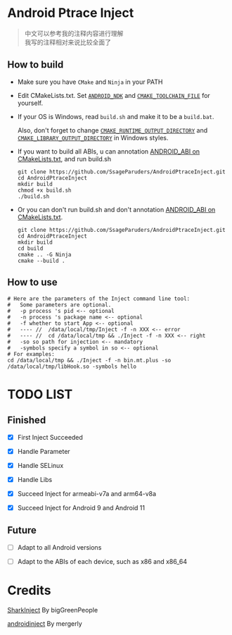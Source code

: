 # Android Ptrace Inject

> 中文可以参考我的注释内容进行理解 <br>
> 我写的注释相对来说比较全面了

## How to build

- Make sure you have `CMake` and `Ninja` in your PATH

- Edit CMakeLists.txt. Set [`ANDROID_NDK`](https://github.com/SsageParuders/AndroidPtraceInject/blob/dfcee37e0c302d70e81c323c326e21c7f9bfa08e/CMakeLists.txt#L12) and [`CMAKE_TOOLCHAIN_FILE`](https://github.com/SsageParuders/AndroidPtraceInject/blob/dfcee37e0c302d70e81c323c326e21c7f9bfa08e/CMakeLists.txt#L13) for yourself.

- If your OS is Windows, read `build.sh` and make it to be a `build.bat`.

  Also, don't forget to change [`CMAKE_RUNTIME_OUTPUT_DIRECTORY`](https://github.com/SsageParuders/AndroidPtraceInject/blob/dfcee37e0c302d70e81c323c326e21c7f9bfa08e/Inject/CMakeLists.txt#L4) and [`CMAKE_LIBRARY_OUTPUT_DIRECTORY`](https://github.com/SsageParuders/AndroidPtraceInject/blob/dfcee37e0c302d70e81c323c326e21c7f9bfa08e/Hook/CMakeLists.txt#L4) in Windows styles.

- If you want to build all ABIs, u can annotation [ANDROID_ABI on CMakeLists.txt](https://github.com/SsageParuders/AndroidPtraceInject/blob/dfcee37e0c302d70e81c323c326e21c7f9bfa08e/CMakeLists.txt#L7), and run build.sh
  ```shell
  git clone https://github.com/SsageParuders/AndroidPtraceInject.git
  cd AndroidPtraceInject
  mkdir build
  chmod +x build.sh
  ./build.sh
  ```
- Or you can don't run build.sh and don't annotation [ANDROID_ABI on CMakeLists.txt](https://github.com/SsageParuders/AndroidPtraceInject/blob/dfcee37e0c302d70e81c323c326e21c7f9bfa08e/CMakeLists.txt#L7).
  ```shell
  git clone https://github.com/SsageParuders/AndroidPtraceInject.git
  cd AndroidPtraceInject
  mkdir build
  cd build
  cmake .. -G Ninja
  cmake --build .
  ```

## How to use

```shell
# Here are the parameters of the Inject command line tool:
#   Some parameters are optional.
#   -p process 's pid <-- optional
#   -n process 's package name <-- optional
#   -f whether to start App <-- optional
#   ---- //  /data/local/tmp/Inject -f -n XXX <-- error
#   ---- //  cd /data/local/tmp && ./Inject -f -n XXX <-- right
#   -so so path for injection <-- mandatory
#   -symbols specify a symbol in so <-- optional
# For examples:
cd /data/local/tmp && ./Inject -f -n bin.mt.plus -so /data/local/tmp/libHook.so -symbols hello
```

# TODO LIST

## Finished

- [x] First Inject Succeeded

- [x] Handle Parameter

- [x] Handle SELinux

- [x] Handle Libs

- [x] Succeed Inject for armeabi-v7a and arm64-v8a

- [x] Succeed Inject for Android 9 and Android 11

## Future

- [ ] Adapt to all Android versions

- [ ] Adapt to the ABIs of each device, such as x86 and x86_64

# Credits

[SharkInject](https://github.com/bigGreenPeople/SharkInject) By bigGreenPeople

[androidinject](https://github.com/mergerly/androidinject) By mergerly

